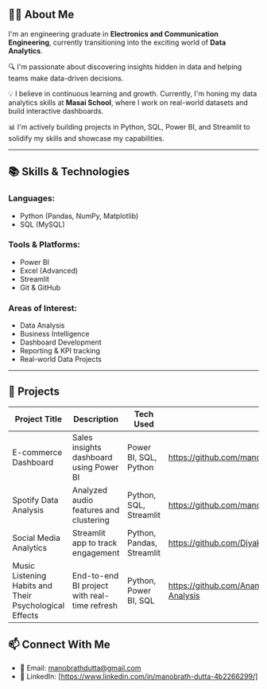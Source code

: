 ## 👨‍💻 About Me

I'm an engineering graduate in **Electronics and Communication Engineering**, currently transitioning into the exciting world of **Data Analytics**.

🔍 I'm passionate about discovering insights hidden in data and helping teams make data-driven decisions.

💡 I believe in continuous learning and growth. Currently, I'm honing my data analytics skills at **Masai School**, where I work on real-world datasets and build interactive dashboards.

📊 I'm actively building projects in Python, SQL, Power BI, and Streamlit to solidify my skills and showcase my capabilities.

---

## 📚 Skills & Technologies

### Languages:
- Python (Pandas, NumPy, Matplotlib)
- SQL (MySQL)

### Tools & Platforms:
- Power BI
- Excel (Advanced)
- Streamlit
- Git & GitHub

### Areas of Interest:
- Data Analysis
- Business Intelligence
- Dashboard Development
- Reporting & KPI tracking
- Real-world Data Projects

---
## 🚀 Projects

| Project Title | Description | Tech Used | Link |
|---------------|-------------|-----------|------|
| E-commerce Dashboard | Sales insights dashboard using Power BI | Power BI, SQL, Python | https://github.com/manobrath2002/Sales_analytics_project |
| Spotify Data Analysis | Analyzed audio features and clustering | Python, SQL, Streamlit | https://github.com/manobrath2002/Spotify_data_analytics_Project |
| Social Media Analytics | Streamlit app to track engagement | Python, Pandas, Streamlit | https://github.com/Diyakataria09/Time-Wasters_on_Social_media |
| Music Listening Habits and Their Psychological Effects | End-to-end BI project with real-time refresh | Python, Power BI, SQL | https://github.com/Anand99Nair/MxM.H.-Survey-Results-Analysis |



## 📫 Connect With Me

- 📧 Email: manobrathdutta@gmail.com
- 💼 LinkedIn: [https://www.linkedin.com/in/manobrath-dutta-4b2266299/]





